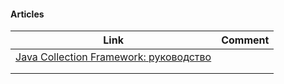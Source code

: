 
#### Articles
| Link | Comment |
| ---- | ------- |
|[Java Collection Framework: руководство](https://struchkov.dev/blog/ru/java-collection-framework/)      |         |
|      |         |
|      |         |

